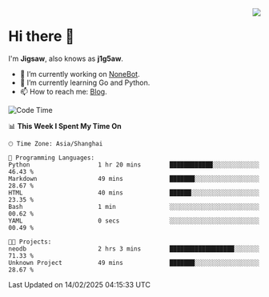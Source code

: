 <a href="#">
  <img align="right" src="https://github-readme-stats.vercel.app/api?username=j1g5awi&count_private=true&show_icons=true&title_color=80070B&text_color=B3B3B3&bg_color=212121&icon_color=80070B" />
</a>

# Hi there 👋

I'm **Jigsaw**, also knows as **j1g5aw**.

- 🔭 I’m currently working on [NoneBot](https://github.com/nonebot).
- 🌱 I’m currently learning Go and Python.
- 📫 How to reach me: [Blog](https://blog.maddestroyer.xyz/).

<!--START_SECTION:waka-->
![Code Time](http://img.shields.io/badge/Code%20Time-1%2C871%20hrs%2037%20mins-blue)

📊 **This Week I Spent My Time On** 

```text
🕑︎ Time Zone: Asia/Shanghai

💬 Programming Languages: 
Python                   1 hr 20 mins        ████████████░░░░░░░░░░░░░   46.43 % 
Markdown                 49 mins             ███████░░░░░░░░░░░░░░░░░░   28.67 % 
HTML                     40 mins             ██████░░░░░░░░░░░░░░░░░░░   23.35 % 
Bash                     1 min               ░░░░░░░░░░░░░░░░░░░░░░░░░   00.62 % 
YAML                     0 secs              ░░░░░░░░░░░░░░░░░░░░░░░░░   00.49 % 

🐱‍💻 Projects: 
neodb                    2 hrs 3 mins        ██████████████████░░░░░░░   71.33 % 
Unknown Project          49 mins             ███████░░░░░░░░░░░░░░░░░░   28.67 % 
```


 Last Updated on 14/02/2025 04:15:33 UTC
<!--END_SECTION:waka-->

